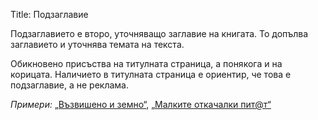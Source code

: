Title: Подзаглавие

Подзаглавието е второ, уточняващо заглавие на книгата. То допълва заглавието и уточнява темата на текста.

Обикновено присъства на титулната страница, а понякога и на корицата. Наличието в титулната страница е ориентир, че това е подзаглавие, а не реклама.

_Примери:_ [„Възвишено и земно“](/books/408), [„Малките откачалки пит@т“](/books/470)
